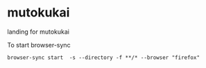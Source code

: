 # mutokukai
landing for mutokukai

To start browser-sync
```text
browser-sync start  -s --directory -f **/* --browser "firefox"
```

